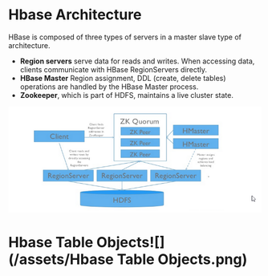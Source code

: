 # Hbase Architecture

HBase is composed of three types of servers in a master slave type of architecture.

* **Region servers** serve data for reads and writes. When accessing data, clients communicate with HBase RegionServers directly. 
* **HBase Master**  Region assignment, DDL \(create, delete tables\) operations are handled by the HBase Master process. 
* **Zookeeper**, which is part of HDFS, maintains a live cluster state.



![](/assets/HbaseArch.png)

# Hbase Table Objects![](/assets/Hbase Table Objects.png)



